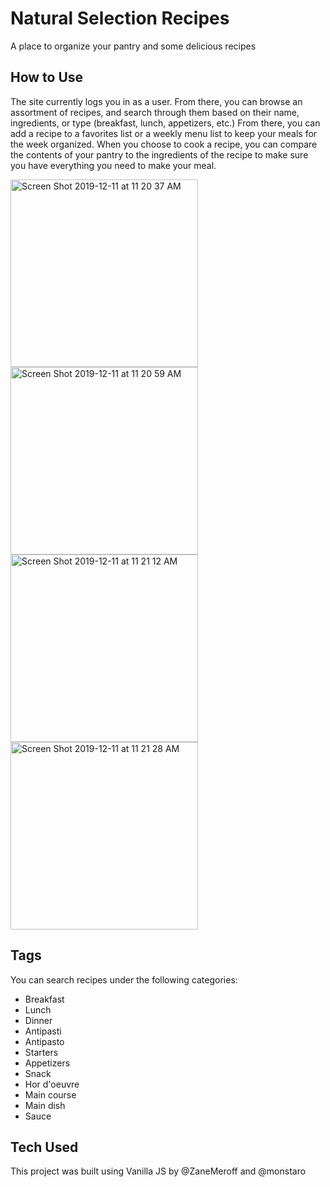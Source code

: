 # Natural Selection Recipes

A place to organize your pantry and some delicious recipes
## How to Use 

The site currently logs you in as a user. From there, you can browse an assortment of recipes, and search through them based on their name, ingredients, or type (breakfast, lunch, appetizers, etc.)
From there, you can add a recipe to a favorites list or a weekly menu list to keep your meals for the week organized. 
When you choose to cook a recipe, you can compare the contents of your pantry to the ingredients of the recipe to make sure you have everything you need to make your meal. 


<img width="300" display="inline" alt="Screen Shot 2019-12-11 at 11 20 37 AM" src="https://user-images.githubusercontent.com/32964891/70648551-8979d300-1c08-11ea-8c79-d2c96648a07a.png">
<img width="300" display="inline" alt="Screen Shot 2019-12-11 at 11 20 59 AM" src="https://user-images.githubusercontent.com/32964891/70648552-8979d300-1c08-11ea-97b8-7f4e61ccea87.png">
<img width="300" display="inline" alt="Screen Shot 2019-12-11 at 11 21 12 AM" src="https://user-images.githubusercontent.com/32964891/70648553-8979d300-1c08-11ea-9cb5-fddc5fdfa859.png">
<img width="300" display="inline" alt="Screen Shot 2019-12-11 at 11 21 28 AM" src="https://user-images.githubusercontent.com/32964891/70648554-8979d300-1c08-11ea-875f-d3b92c39f74b.png">



## Tags

You can search recipes under the following categories:

- Breakfast
- Lunch
- Dinner
- Antipasti
- Antipasto
- Starters
- Appetizers
- Snack
- Hor d'oeuvre
- Main course
- Main dish
- Sauce

## Tech Used

This project was built using Vanilla JS by @ZaneMeroff and @monstaro


